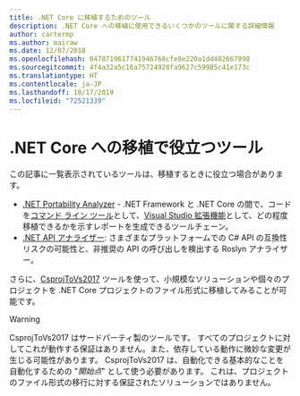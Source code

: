 ```yaml
---
title: .NET Core に移植するためのツール
description: .NET Core への移植に使用できるいくつかのツールに関する詳細情報
author: cartermp
ms.author: mairaw
ms.date: 12/07/2018
ms.openlocfilehash: 0478719617741946768cfe8e220a1dd402667998
ms.sourcegitcommit: 4f4a32a5c16a75724920fa9627c59985c41e173c
ms.translationtype: HT
ms.contentlocale: ja-JP
ms.lasthandoff: 10/17/2019
ms.locfileid: "72521339"
---
```

# <a name="tools-to-help-with-porting-to-net-core"></a>.NET Core への移植で役立つツール

この記事に一覧表示されているツールは、移植するときに役立つ場合があります。

- [.NET Portability Analyzer](../../standard/analyzers/portability-analyzer.md) - .NET Framework と .NET Core の間で、コードを[コマンド ライン ツール](https://github.com/Microsoft/dotnet-apiport/releases)として、[Visual Studio 拡張機能](https://visualstudiogallery.msdn.microsoft.com/1177943e-cfb7-4822-a8a6-e56c7905292b)として、どの程度移植できるかを示すレポートを生成できるツールチェーン。
- [.NET API アナライザー](../../standard/analyzers/api-analyzer.md): さまざまなプラットフォームでの C# API の互換性リスクの可能性と、非推奨の API の呼び出しを検出する Roslyn アナライザー。

さらに、[CsprojToVs2017](https://github.com/hvanbakel/CsprojToVs2017) ツールを使って、小規模なソリューションや個々のプロジェクトを .NET Core プロジェクトのファイル形式に移植してみることが可能です。

> [!WARNING] 
> CsprojToVs2017 はサードパーティ製のツールです。 すべてのプロジェクトに対してこれが動作する保証はありません。また、依存している動作に微妙な変更が生じる可能性があります。 CsprojToVs2017 は、自動化できる基本的なことを自動化するための "_開始点_" として使う必要があります。 これは、プロジェクトのファイル形式の移行に対する保証されたソリューションではありません。
